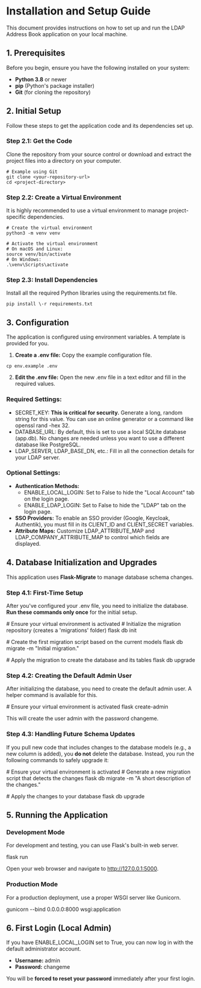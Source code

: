 # **Installation and Setup Guide**

This document provides instructions on how to set up and run the LDAP Address Book application on your local machine.

## **1\. Prerequisites**

Before you begin, ensure you have the following installed on your system:

* **Python 3.8** or newer
* **pip** (Python's package installer)
* **Git** (for cloning the repository)

## **2\. Initial Setup**

Follow these steps to get the application code and its dependencies set up.

### **Step 2.1: Get the Code**

Clone the repository from your source control or download and extract the project files into a directory on your computer.

```
# Example using Git
git clone <your-repository-url>
cd <project-directory>
```

### **Step 2.2: Create a Virtual Environment**

It is highly recommended to use a virtual environment to manage project-specific dependencies.

```
# Create the virtual environment
python3 -m venv venv

# Activate the virtual environment
# On macOS and Linux:
source venv/bin/activate
# On Windows:
.\venv\Scripts\activate
```

### **Step 2.3: Install Dependencies**

Install all the required Python libraries using the requirements.txt file.

```
pip install \-r requirements.txt
```

## **3\. Configuration**

The application is configured using environment variables. A template is provided for you.

1. **Create a .env file:** Copy the example configuration file.

```
cp env.example .env
```

2. **Edit the .env file:** Open the new .env file in a text editor and fill in the required values.

### **Required Settings:**

* SECRET\_KEY: **This is critical for security.** Generate a long, random string for this value. You can use an online generator or a command like openssl rand \-hex 32\.
* DATABASE\_URL: By default, this is set to use a local SQLite database (app.db). No changes are needed unless you want to use a different database like PostgreSQL.
* LDAP\_SERVER, LDAP\_BASE\_DN, etc.: Fill in all the connection details for your LDAP server.

### **Optional Settings:**

* **Authentication Methods:**
  * ENABLE\_LOCAL\_LOGIN: Set to False to hide the "Local Account" tab on the login page.
  * ENABLE\_LDAP\_LOGIN: Set to False to hide the "LDAP" tab on the login page.
* **SSO Providers:** To enable an SSO provider (Google, Keycloak, Authentik), you must fill in its CLIENT\_ID and CLIENT\_SECRET variables.
* **Attribute Maps:** Customize LDAP\_ATTRIBUTE\_MAP and LDAP\_COMPANY\_ATTRIBUTE\_MAP to control which fields are displayed.

## **4\. Database Initialization and Upgrades**

This application uses **Flask-Migrate** to manage database schema changes.

### **Step 4.1: First-Time Setup**

After you've configured your .env file, you need to initialize the database. **Run these commands only once** for the initial setup.

\# Ensure your virtual environment is activated
\# Initialize the migration repository (creates a 'migrations' folder)
flask db init

\# Create the first migration script based on the current models
flask db migrate \-m "Initial migration."

\# Apply the migration to create the database and its tables
flask db upgrade

### **Step 4.2: Creating the Default Admin User**

After initializing the database, you need to create the default admin user. A helper command is available for this.

\# Ensure your virtual environment is activated
flask create-admin

This will create the user admin with the password changeme.

### **Step 4.3: Handling Future Schema Updates**

If you pull new code that includes changes to the database models (e.g., a new column is added), you **do not** delete the database. Instead, you run the following commands to safely upgrade it:

\# Ensure your virtual environment is activated
\# Generate a new migration script that detects the changes
flask db migrate \-m "A short description of the changes."

\# Apply the changes to your database
flask db upgrade

## **5\. Running the Application**

### **Development Mode**

For development and testing, you can use Flask's built-in web server.

flask run

Open your web browser and navigate to http://127.0.0.1:5000.

### **Production Mode**

For a production deployment, use a proper WSGI server like Gunicorn.

gunicorn \--bind 0.0.0.0:8000 wsgi:application

## **6\. First Login (Local Admin)**

If you have ENABLE\_LOCAL\_LOGIN set to True, you can now log in with the default administrator account.

* **Username:** admin
* **Password:** changeme

You will be **forced to reset your password** immediately after your first login.
